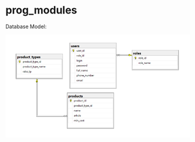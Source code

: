 # prog_modules

Database Model:


![alt text](https://github.com/Zonvimar/prog_modules/blob/master/img/db_model.png)
